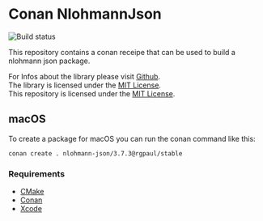 # Conan NlohmannJson

![Build status](https://github.com/rgpaul/conan-nlohmann-json-scripts/workflows/Linux/badge.svg)

This repository contains a conan receipe that can be used to build a nlohmann json package.

For Infos about the library please visit [Github](https://github.com/nlohmann/json).  
The library is licensed under the [MIT License](https://github.com/nlohmann/json/blob/master/LICENSE.MIT).  
This repository is licensed under the [MIT License](LICENSE).


## macOS

To create a package for macOS you can run the conan command like this:

`conan create . nlohmann-json/3.7.3@rgpaul/stable`

### Requirements

* [CMake](https://cmake.org/)
* [Conan](https://conan.io/)
* [Xcode](https://developer.apple.com/xcode/)
